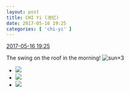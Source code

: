 ```yaml
---
layout: post
title: CHI Yi (池忆)
date: 2017-05-16 19:25
categories: [ 'chi-yi' ]
---
```


<div class="weibo-info">
  <a href="http://weibo.com/6117581836/F3p3osN1O">2017-05-16 19:25</a>
</div>

The swing on the roof in the morning! ![sun](http://img.t.sinajs.cn/t4/appstyle/expression/ext/normal/e5/sun.gif)×3

<!-- more -->

<ul class="weibo-pic-list-1">
  <li class="weibo-pic">
    <a href="http://wx1.sinaimg.cn/mw690/006G0KuMgy1ffnfcjh4snj30k20zkq53.jpg"><img src="http://wx1.sinaimg.cn/thumb150/006G0KuMgy1ffnfcjh4snj30k20zkq53.jpg" /></a>
  </li>
  <li class="weibo-pic">
    <a href="http://wx4.sinaimg.cn/mw690/006G0KuMgy1ffnfckg2opj30qo0qojv6.jpg"><img src="http://wx4.sinaimg.cn/thumb150/006G0KuMgy1ffnfckg2opj30qo0qojv6.jpg" /></a>
  </li>
  <li class="weibo-pic">
    <a href="http://wx4.sinaimg.cn/mw690/006G0KuMgy1ffnfclrhf8j31be0qojy3.jpg"><img src="http://wx4.sinaimg.cn/thumb150/006G0KuMgy1ffnfclrhf8j31be0qojy3.jpg" /></a>
  </li>
</ul>
